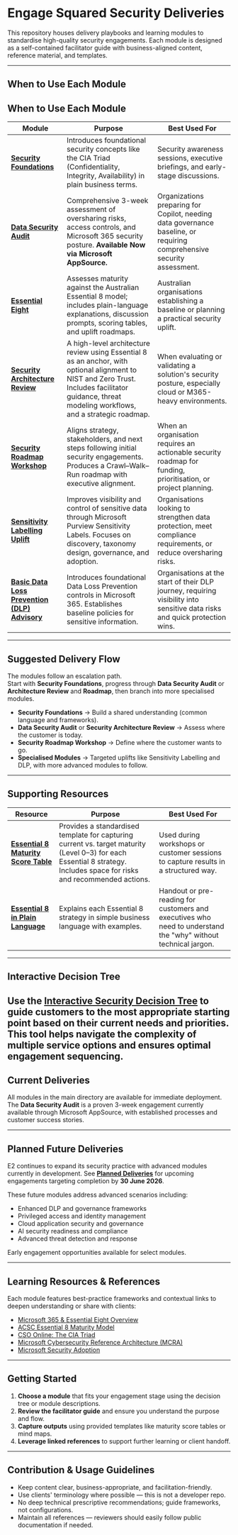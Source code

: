 # Engage Squared Security Deliveries

This repository houses delivery playbooks and learning modules to standardise high-quality security engagements. Each module is designed as a self-contained facilitator guide with business-aligned content, reference material, and templates.

---

## When to Use Each Module

## When to Use Each Module

| Module | Purpose | Best Used For |
|--------|---------|----------------|
| **[Security Foundations](./Security%20Foundations.md)** | Introduces foundational security concepts like the CIA Triad (Confidentiality, Integrity, Availability) in plain business terms. | Security awareness sessions, executive briefings, and early-stage discussions. |
| **[Data Security Audit](./Data%20Security%20Audit.md)** | Comprehensive 3-week assessment of oversharing risks, access controls, and Microsoft 365 security posture. **Available Now via Microsoft AppSource.** | Organizations preparing for Copilot, needing data governance baseline, or requiring comprehensive security assessment. |
| **[Essential Eight](./Essential%20Eight.md)** | Assesses maturity against the Australian Essential 8 model; includes plain-language explanations, discussion prompts, scoring tables, and uplift roadmaps. | Australian organisations establishing a baseline or planning a practical security uplift. |
| **[Security Architecture Review](./Security%20Architecture%20Review.md)** | A high-level architecture review using Essential 8 as an anchor, with optional alignment to NIST and Zero Trust. Includes facilitator guidance, threat modeling workflows, and a strategic roadmap. | When evaluating or validating a solution's security posture, especially cloud or M365-heavy environments. |
| **[Security Roadmap Workshop](./Security%20Roadmap%20Workshop.md)** | Aligns strategy, stakeholders, and next steps following initial security engagements. Produces a Crawl–Walk–Run roadmap with executive alignment. | When an organisation requires an actionable security roadmap for funding, prioritisation, or project planning. |
| **[Sensitivity Labelling Uplift](./Sensitivity%20Labelling%20Uplift.md)** | Improves visibility and control of sensitive data through Microsoft Purview Sensitivity Labels. Focuses on discovery, taxonomy design, governance, and adoption. | Organisations looking to strengthen data protection, meet compliance requirements, or reduce oversharing risks. |
| **[Basic Data Loss Prevention (DLP) Advisory](./Basic%20Data%20Loss%20Prevention%20(DLP)%20Advisory.md)** | Introduces foundational Data Loss Prevention controls in Microsoft 365. Establishes baseline policies for sensitive information. | Organisations at the start of their DLP journey, requiring visibility into sensitive data risks and quick protection wins. |

--- 
## Suggested Delivery Flow 

The modules follow an escalation path.  
Start with **Security Foundations**, progress through **Data Security Audit** or **Architecture Review** and **Roadmap**, then branch into more specialised modules.  

- **Security Foundations** → Build a shared understanding (common language and frameworks).  
- **Data Security Audit** or **Security Architecture Review** → Assess where the customer is today.  
- **Security Roadmap Workshop** → Define where the customer wants to go.  
- **Specialised Modules** → Targeted uplifts like Sensitivity Labelling and DLP, with more advanced modules to follow.  

---

## Supporting Resources

| Resource | Purpose | Best Used For |
|----------|---------|----------------|
| **[Essential 8 Maturity Score Table](./Essential%208%20Maturity%20Score%20Table.md)** | Provides a standardised template for capturing current vs. target maturity (Level 0–3) for each Essential 8 strategy. Includes space for risks and recommended actions. | Used during workshops or customer sessions to capture results in a structured way. |
| **[Essential 8 in Plain Language](./Essential_Eight_PlainLanguage.md)** | Explains each Essential 8 strategy in simple business language with examples. | Handout or pre-reading for customers and executives who need to understand the "why" without technical jargon. |

---

## Interactive Decision Tree

Use the **[Interactive Security Decision Tree](./decision-tree.html)** to guide customers to the most appropriate starting point based on their current needs and priorities. This tool helps navigate the complexity of multiple service options and ensures optimal engagement sequencing.
---

## Current Deliveries

All modules in the main directory are available for immediate deployment. The **Data Security Audit** is a proven 3-week engagement currently available through Microsoft AppSource, with established processes and customer success stories.

---

## Planned Future Deliveries

E2 continues to expand its security practice with advanced modules currently in development. See **[Planned Deliveries](./planned-deliveries/)** for upcoming engagements targeting completion by **30 June 2026**.

These future modules address advanced scenarios including:
- Enhanced DLP and governance frameworks
- Privileged access and identity management
- Cloud application security and governance  
- AI security readiness and compliance
- Advanced threat detection and response

Early engagement opportunities available for select modules.

---

##  Learning Resources & References

Each module features best-practice frameworks and contextual links to deepen understanding or share with clients:

- [Microsoft 365 & Essential Eight Overview](https://learn.microsoft.com/en-us/compliance/anz/e8-overview)  
- [ACSC Essential 8 Maturity Model](https://www.cyber.gov.au/resources-business-and-government/essential-cybersecurity/essential-eight/essential-eight-maturity-model)  
- [CSO Online: The CIA Triad](https://www.csoonline.com/article/568917/the-cia-triad-definition-components-and-examples.html)  
- [Microsoft Cybersecurity Reference Architecture (MCRA)](https://learn.microsoft.com/en-us/security/adoption/mcra)  
- [Microsoft Security Adoption](https://learn.microsoft.com/en-us/security/adoption/adoption)

---

##  Getting Started

1. **Choose a module** that fits your engagement stage using the decision tree or module descriptions.
2. **Review the facilitator guide** and ensure you understand the purpose and flow.
3. **Capture outputs** using provided templates like maturity score tables or mind maps.
4. **Leverage linked references** to support further learning or client handoff.

---

##  Contribution & Usage Guidelines

- Keep content clear, business-appropriate, and facilitation-friendly.
- Use clients' terminology where possible — this is not a developer repo.
- No deep technical prescriptive recommendations; guide frameworks, not configurations.
- Maintain all references — reviewers should easily follow public documentation if needed.
